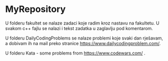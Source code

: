 # MyRepository

U folderu fakultet se nalaze zadaci koje radim kroz nastavu na fakultetu. 
U svakom c++ fajlu se nalazi i tekst zadatka u zaglavlju pod komentarom.

U folderu DailyCodingProblems se nalaze problemi koje svaki dan rješavam, a dobivam ih na mail preko 
stranice https://www.dailycodingproblem.com/.

U folderu Kata - some problems from https://www.codewars.com/ .

